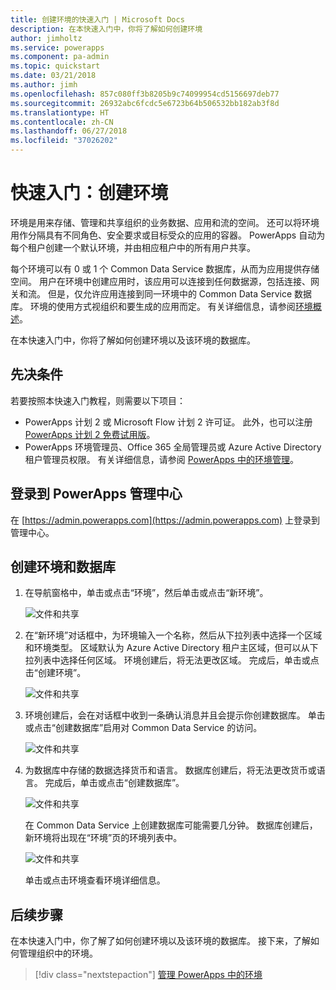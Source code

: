 ```yaml
---
title: 创建环境的快速入门 | Microsoft Docs
description: 在本快速入门中，你将了解如何创建环境
author: jimholtz
ms.service: powerapps
ms.component: pa-admin
ms.topic: quickstart
ms.date: 03/21/2018
ms.author: jimh
ms.openlocfilehash: 857c080ff3b8205b9c74099954cd5156697deb77
ms.sourcegitcommit: 26932abc6fcdc5e6723b64b506532bb182ab3f8d
ms.translationtype: HT
ms.contentlocale: zh-CN
ms.lasthandoff: 06/27/2018
ms.locfileid: "37026202"
---
```

# <a name="quickstart-create-an-environment"></a>快速入门：创建环境
环境是用来存储、管理和共享组织的业务数据、应用和流的空间。 还可以将环境用作分隔具有不同角色、安全要求或目标受众的应用的容器。 PowerApps 自动为每个租户创建一个默认环境，并由相应租户中的所有用户共享。

每个环境可以有 0 或 1 个 Common Data Service 数据库，从而为应用提供存储空间。 用户在环境中创建应用时，该应用可以连接到任何数据源，包括连接、网关和流。 但是，仅允许应用连接到同一环境中的 Common Data Service 数据库。 环境的使用方式视组织和要生成的应用而定。 有关详细信息，请参阅[环境概述](environments-overview.md)。

在本快速入门中，你将了解如何创建环境以及该环境的数据库。

## <a name="prerequisites"></a>先决条件
 若要按照本快速入门教程，则需要以下项目：
 * PowerApps 计划 2 或 Microsoft Flow 计划 2 许可证。 此外，也可以注册 [PowerApps 计划 2 免费试用版](https://web.powerapps.com/signup?redirect=marketing&email=)。
 * PowerApps 环境管理员、Office 365 全局管理员或 Azure Active Directory 租户管理员权限。 有关详细信息，请参阅 [PowerApps 中的环境管理](environments-administration.md)。

## <a name="sign-in-to-the-powerapps-admin-center"></a>登录到 PowerApps 管理中心
在 [https://admin.powerapps.com](https://admin.powerapps.com) 上登录到管理中心。

## <a name="create-an-environment-and-database"></a>创建环境和数据库
1. 在导航窗格中，单击或点击“环境”，然后单击或点击“新环境”。

    ![文件和共享](./media/create-environment/new-environment.png)
2. 在“新环境”对话框中，为环境输入一个名称，然后从下拉列表中选择一个区域和环境类型。 区域默认为 Azure Active Directory 租户主区域，但可以从下拉列表中选择任何区域。 环境创建后，将无法更改区域。 完成后，单击或点击“创建环境”。

    ![文件和共享](./media/create-environment/new-environment-dialog.png)
3. 环境创建后，会在对话框中收到一条确认消息并且会提示你创建数据库。 单击或点击“创建数据库”启用对 Common Data Service 的访问。

    ![文件和共享](./media/create-environment/create-database-dialog.png)
4. 为数据库中存储的数据选择货币和语言。 数据库创建后，将无法更改货币或语言。 完成后，单击或点击“创建数据库”。

    ![文件和共享](./media/create-environment/create-database-dialog2.png)

    在 Common Data Service 上创建数据库可能需要几分钟。 数据库创建后，新环境将出现在“环境”页的环境列表中。

    ![文件和共享](./media/create-environment/new-environment-created.png)

    单击或点击环境查看环境详细信息。

## <a name="next-steps"></a>后续步骤
在本快速入门中，你了解了如何创建环境以及该环境的数据库。 接下来，了解如何管理组织中的环境。

> [!div class="nextstepaction"]
> [管理 PowerApps 中的环境](environments-administration.md)
